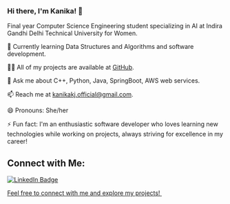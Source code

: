 ### Hi there, I'm Kanika! 👋
Final year Computer Science Engineering student specializing in AI at Indira Gandhi Delhi Technical University for Women.

🌱 Currently learning Data Structures and Algorithms and software development.

👨‍💻 All of my projects are available at [GitHub](https://github.com/kanikakj).

💬 Ask me about C++, Python, Java, SpringBoot, AWS web services.

📫 Reach me at kanikakj.official@gmail.com.

😄 Pronouns: She/her
 
⚡ Fun fact: I'm an enthusiastic software developer who loves learning new technologies while working on projects, always striving for excellence in my career!

## Connect with Me:

<div id="badges">
  <a href="https://www.linkedin.com/in/kanika-kanojia-348620207/">
    <img src="https://img.shields.io/badge/LinkedIn-blue?style=for-the-badge&logo=linkedin&logoColor=white" alt="LinkedIn Badge"/>
</div>

Feel free to connect with me and explore my projects!
<img src="https://komarev.com/ghpvc/?username=kanikakj&style=flat-square&color=blue" alt=""/>
<!--
**kanikakj/kanikakj** is a ✨ _special_ ✨ repository because its `README.md` (this file) appears on your GitHub profile.

Here are some ideas to get you started:

- 🔭 I’m currently working on ...
- 🌱 I’m currently learning ...
- 👯 I’m looking to collaborate on ...
- 🤔 I’m looking for help with ...
- 💬 Ask me about ...
- 📫 How to reach me: ...
- 😄 Pronouns: ...
- ⚡ Fun fact: ...
-->
